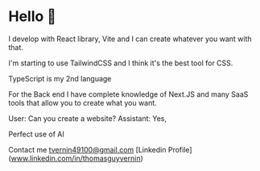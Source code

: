 # Hello 👋
I develop with React library, Vite and I can create whatever you want with that.

I'm starting to use TailwindCSS and I think it's the best tool for CSS.

TypeScript is my 2nd language

For the Back end I have complete knowledge of Next.JS and many SaaS tools that allow you to create what you want.

User: Can you create a website? Assistant: Yes,

Perfect use of AI

Contact me tvernin49100@gmail.com [Linkedin Profile] (www.linkedin.com/in/thomasguyvernin)
